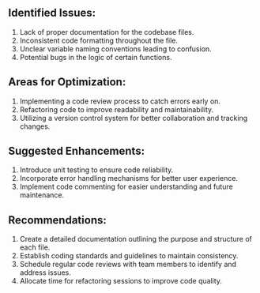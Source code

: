 ## Identified Issues:
1. Lack of proper documentation for the codebase files.
2. Inconsistent code formatting throughout the file.
3. Unclear variable naming conventions leading to confusion.
4. Potential bugs in the logic of certain functions.

## Areas for Optimization:
1. Implementing a code review process to catch errors early on.
2. Refactoring code to improve readability and maintainability.
3. Utilizing a version control system for better collaboration and tracking changes.

## Suggested Enhancements:
1. Introduce unit testing to ensure code reliability.
2. Incorporate error handling mechanisms for better user experience.
3. Implement code commenting for easier understanding and future maintenance.

## Recommendations:
1. Create a detailed documentation outlining the purpose and structure of each file.
2. Establish coding standards and guidelines to maintain consistency.
3. Schedule regular code reviews with team members to identify and address issues.
4. Allocate time for refactoring sessions to improve code quality.